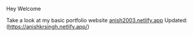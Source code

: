 Hey Welcome 

Take a look at my basic portfolio website 
[anish2003.netlify.app](https://anish2003.netlify.app/)
Updated:
(https://anishkrsingh.netlify.app/)
